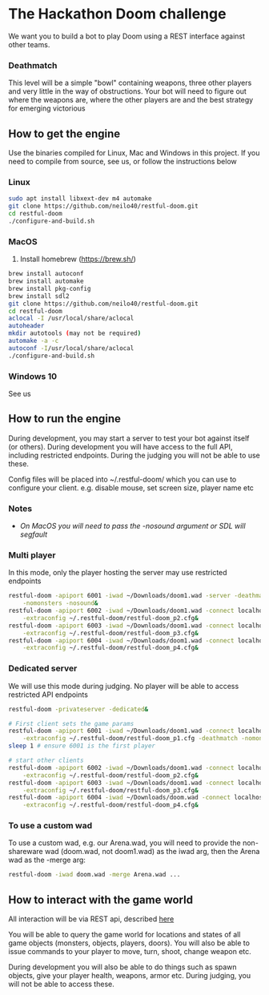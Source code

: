 # The Hackathon Doom challenge

We want you to build a bot to play Doom using a REST interface against other teams. 

### Deathmatch
This level will be a simple "bowl" containing weapons, three other players and very little in the way of obstructions.  Your bot will need to figure out where the weapons are, where the other players are and the best strategy for emerging victorious

## How to get the engine
Use the binaries compiled for Linux, Mac and Windows in this project.  If you need to compile from source, see us, or follow the instructions below

### Linux
```bash
sudo apt install libxext-dev m4 automake
git clone https://github.com/neilo40/restful-doom.git
cd restful-doom
./configure-and-build.sh
```

### MacOS
1. Install homebrew (https://brew.sh/)
```bash
brew install autoconf
brew install automake
brew install pkg-config
brew install sdl2
git clone https://github.com/neilo40/restful-doom.git
cd restful-doom
aclocal -I /usr/local/share/aclocal
autoheader
mkdir autotools (may not be required)
automake -a -c
autoconf -I/usr/local/share/aclocal
./configure-and-build.sh
```

### Windows 10
See us

## How to run the engine
During development, you may start a server to test your bot against itself (or others).  During development you will have access to the full API, including restricted endpoints.  During the judging you will not be able to use these.

Config files will be placed into ~/.restful-doom/ which you can use to configure your client.  e.g. disable mouse, set screen size, player name etc

### Notes
- *On MacOS you will need to pass the -nosound argument or SDL will segfault*

### Multi player
In this mode, only the player hosting the server may use restricted endpoints

```bash
restful-doom -apiport 6001 -iwad ~/Downloads/doom1.wad -server -deathmatch -privateserver \
    -nomonsters -nosound&
restful-doom -apiport 6002 -iwad ~/Downloads/doom1.wad -connect localhost \
    -extraconfig ~/.restful-doom/restful-doom_p2.cfg&
restful-doom -apiport 6003 -iwad ~/Downloads/doom1.wad -connect localhost \
    -extraconfig ~/.restful-doom/restful-doom_p3.cfg&
restful-doom -apiport 6004 -iwad ~/Downloads/doom1.wad -connect localhost \
    -extraconfig ~/.restful-doom/restful-doom_p4.cfg&
```

### Dedicated server
We will use this mode during judging.  No player will be able to access restricted API endpoints

```bash
restful-doom -privateserver -dedicated&

# First client sets the game params
restful-doom -apiport 6001 -iwad ~/Downloads/doom1.wad -connect localhost \
    -extraconfig ~/.restful-doom/restful-doom_p1.cfg -deathmatch -nomonsters -noaudio&
sleep 1 # ensure 6001 is the first player

# start other clients
restful-doom -apiport 6002 -iwad ~/Downloads/doom1.wad -connect localhost \
    -extraconfig ~/.restful-doom/restful-doom_p2.cfg&
restful-doom -apiport 6003 -iwad ~/Downloads/doom1.wad -connect localhost \
    -extraconfig ~/.restful-doom/restful-doom_p3.cfg&
restful-doom -apiport 6004 -iwad ~/Downloads/doom.wad -connect localhost \
    -extraconfig ~/.restful-doom/restful-doom_p4.cfg&
```

### To use a custom wad
To use a custom wad, e.g. our Arena.wad, you will need to provide the non-shareware wad (doom.wad, not doom1.wad) as the iwad arg, then the Arena wad as the -merge arg:

```bash
restful-doom -iwad doom.wad -merge Arena.wad ...
```

## How to interact with the game world
All interaction will be via REST api, described [here](http://htmlpreview.github.io/?https://github.com/neilo40/restful-doom/blob/master/RAML/doom_api.html) 

You will be able to query the game world for locations and states of all game objects (monsters, objects, players, doors).  You will also be able to issue commands to your player to move, turn, shoot, change weapon etc.

During development you will also be able to do things such as spawn objects, give your player health, weapons, armor etc.  During judging, you will not be able to access these.

